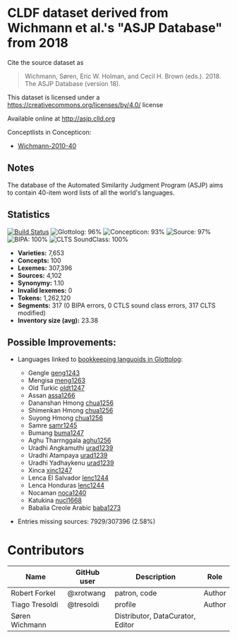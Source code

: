 # CLDF dataset derived from Wichmann et al.'s "ASJP Database" from 2018

Cite the source dataset as

> Wichmann, Søren, Eric W. Holman, and Cecil H. Brown (eds.). 2018. The ASJP Database (version 18).

This dataset is licensed under a https://creativecommons.org/licenses/by/4.0/ license

Available online at http://asjp.clld.org


Conceptlists in Concepticon:
- [Wichmann-2010-40](https://concepticon.clld.org/contributions/Wichmann-2010-40)
## Notes

The database of the Automated Similarity Judgment Program (ASJP) aims to
contain 40-item word lists of all the world's languages.



## Statistics


[![Build Status](https://travis-ci.org/lexibank/asjp.svg?branch=master)](https://travis-ci.org/lexibank/asjp)
![Glottolog: 96%](https://img.shields.io/badge/Glottolog-96%25-green.svg "Glottolog: 96%")
![Concepticon: 93%](https://img.shields.io/badge/Concepticon-93%25-green.svg "Concepticon: 93%")
![Source: 97%](https://img.shields.io/badge/Source-97%25-green.svg "Source: 97%")
![BIPA: 100%](https://img.shields.io/badge/BIPA-100%25-brightgreen.svg "BIPA: 100%")
![CLTS SoundClass: 100%](https://img.shields.io/badge/CLTS%20SoundClass-100%25-brightgreen.svg "CLTS SoundClass: 100%")

- **Varieties:** 7,653
- **Concepts:** 100
- **Lexemes:** 307,396
- **Sources:** 4,102
- **Synonymy:** 1.10
- **Invalid lexemes:** 0
- **Tokens:** 1,262,120
- **Segments:** 317 (0 BIPA errors, 0 CTLS sound class errors, 317 CLTS modified)
- **Inventory size (avg):** 23.38

## Possible Improvements:

- Languages linked to [bookkeeping languoids in Glottolog](http://glottolog.org/glottolog/glottologinformation#bookkeepinglanguoids):
  - Gengle [geng1243](http://glottolog.org/resource/languoid/id/geng1243)
  - Mengisa [meng1263](http://glottolog.org/resource/languoid/id/meng1263)
  - Old Turkic [oldt1247](http://glottolog.org/resource/languoid/id/oldt1247)
  - Assan [assa1266](http://glottolog.org/resource/languoid/id/assa1266)
  - Dananshan Hmong [chua1256](http://glottolog.org/resource/languoid/id/chua1256)
  - Shimenkan Hmong [chua1256](http://glottolog.org/resource/languoid/id/chua1256)
  - Suyong Hmong [chua1256](http://glottolog.org/resource/languoid/id/chua1256)
  - Samre [samr1245](http://glottolog.org/resource/languoid/id/samr1245)
  - Bumang [buma1247](http://glottolog.org/resource/languoid/id/buma1247)
  - Aghu Tharrnggala [aghu1256](http://glottolog.org/resource/languoid/id/aghu1256)
  - Uradhi Angkamuthi [urad1239](http://glottolog.org/resource/languoid/id/urad1239)
  - Uradhi Atampaya [urad1239](http://glottolog.org/resource/languoid/id/urad1239)
  - Uradhi Yadhaykenu [urad1239](http://glottolog.org/resource/languoid/id/urad1239)
  - Xinca [xinc1247](http://glottolog.org/resource/languoid/id/xinc1247)
  - Lenca El Salvador [lenc1244](http://glottolog.org/resource/languoid/id/lenc1244)
  - Lenca Honduras [lenc1244](http://glottolog.org/resource/languoid/id/lenc1244)
  - Nocaman [noca1240](http://glottolog.org/resource/languoid/id/noca1240)
  - Katukina [nucl1668](http://glottolog.org/resource/languoid/id/nucl1668)
  - Babalia Creole Arabic [baba1273](http://glottolog.org/resource/languoid/id/baba1273)


- Entries missing sources: 7929/307396 (2.58%)

# Contributors

Name | GitHub user | Description | Role
--- | --- | --- | ---
Robert Forkel | @xrotwang | patron, code | Author
Tiago Tresoldi | @tresoldi | profile | Author
Søren Wichmann | | Distributor, DataCurator, Editor



